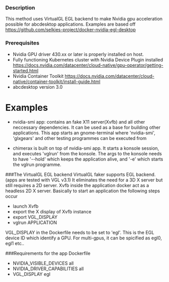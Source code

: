 ### Description
This method uses VirtualGL EGL backend to make Nvidia gpu acceleration possible for abcdesktop applications. Examples are based off https://github.com/selkies-project/docker-nvidia-egl-desktop

### Prerequisites

- Nvidia GPU driver 430.xx or later is properly installed on host.
- Fully functioning Kubernetes cluster with Nvidia Device Plugin installed 
https://docs.nvidia.com/datacenter/cloud-native/gpu-operator/getting-started.html
- Nvidia Container Toolkit
https://docs.nvidia.com/datacenter/cloud-native/container-toolkit/install-guide.html
- abcdesktop version 3.0

# Examples

- nvidia-smi app:
contains an fake X11 server(Xvfb) and all other neccessary dependencies. It can be used as a base for building other applications. This app starts an gnome-terminal where 'nvidia-smi', 'glxgears' and other testing programmes can be executed from

- chimerax is built on top of nvidia-smi app. It starts a konsole session, and executes 'vglrun' from the konsole. The args to the konsole needs to have '--hold' which keeps the application alive, and '-e' which starts the vglrun programme. 


###The VirtualGL EGL backend
VirtualGL faker supports EGL backend. (apps are tested with VGL v3.1) It eliminates the need for a 3D X server but still requires a 2D server.
Xvfb inside the application docker act as a headless 2D X server. Basically to start an application the following steps occur
- launch Xvfb
- export the X display of Xvfb instance
- export VGL_DISPLAY
- vglrun APPLICATION

VGL_DISPLAY in the Dockerfile needs to be set to 'egl'. This is the EGL device ID which identify a GPU. For multi-gpus, it can be spicified as egl0, egl1 etc..


###Requirements for the app Dockerfile
- NVIDIA_VISIBLE_DEVICES all
- NVIDIA_DRIVER_CAPABILITIES all
 - VGL_DISPLAY egl
 
 


